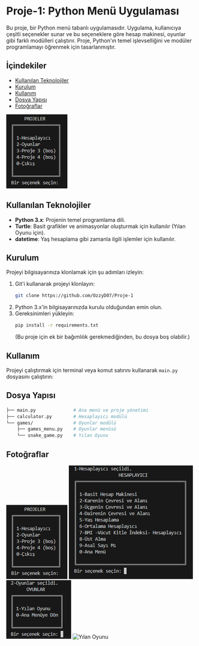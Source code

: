 # Proje-1: Python Menü Uygulaması

Bu proje, bir Python menü tabanlı uygulamasıdır. Uygulama, kullanıcıya çeşitli seçenekler sunar ve bu seçeneklere göre hesap makinesi, oyunlar gibi farklı modülleri çalıştırır. Proje, Python'ın temel işlevselliğini ve modüler programlamayı öğrenmek için tasarlanmıştır.

## İçindekiler
- [Kullanılan Teknolojiler](#kullanılan-teknolojiler)
- [Kurulum](#kurulum)
- [Kullanım](#kullanım)
- [Dosya Yapısı](#dosya-yapısı)
- [Fotoğraflar](#fotoğraflar)

![Example Photo](assets/AnaMenu.png)

## Kullanılan Teknolojiler

- **Python 3.x**: Projenin temel programlama dili.
- **Turtle**: Basit grafikler ve animasyonlar oluşturmak için kullanılır (Yılan Oyunu için).
- **datetime**: Yaş hesaplama gibi zamanla ilgili işlemler için kullanılır.

## Kurulum

Projeyi bilgisayarınıza klonlamak için şu adımları izleyin:

1. Git'i kullanarak projeyi klonlayın:
    ```bash
    git clone https://github.com/OzzyD07/Proje-1
    ```
2. Python 3.x'in bilgisayarınızda kurulu olduğundan emin olun.
3. Gereksinimleri yükleyin:
    ```bash
    pip install -r requirements.txt
    ```
   (Bu proje için ek bir bağımlılık gerekmediğinden, bu dosya boş olabilir.)

## Kullanım

Projeyi çalıştırmak için terminal veya komut satırını kullanarak `main.py` dosyasını çalıştırın:

## Dosya Yapısı
```bash
├── main.py              # Ana menü ve proje yönetimi
├── calculator.py        # Hesaplayıcı modülü
└── games/               # Oyunlar modülü
    ├── games_menu.py    # Oyunlar menüsü
    └── snake_game.py    # Yılan Oyunu
```

## Fotoğraflar
![Ana Menu](assets/AnaMenu.png)
![Hesaplayıcı Menu](assets/HesaplayıcıMenu.png)
![Oyunlar Menu](assets/OyunlarMenu.png)
![Yılan Oyunu](assets/YılanOyunu.png)